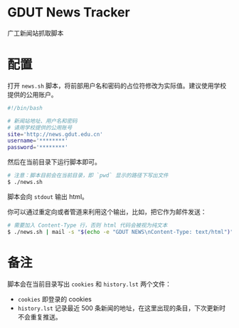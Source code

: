 # GDUT News Tracker
广工新闻站抓取脚本

# 配置
打开 `news.sh` 脚本，将前部用户名和密码的占位符修改为实际值。建议使用学校提供的公用账户。

```bash
#!/bin/bash

# 新闻站地址、用户名和密码
# 请用学校提供的公用账号
site='http://news.gdut.edu.cn'
username='********'
password='********'
```

然后在当前目录下运行脚本即可。
```bash
# 注意：脚本目前会在当前目录，即 `pwd` 显示的路径下写出文件
$ ./news.sh
```

脚本会向 `stdout` 输出 html。

你可以通过重定向或者管道来利用这个输出，比如，把它作为邮件发送：
```bash
# 需要加入 Content-Type 行，否则 html 代码会被视为纯文本
$ ./news.sh | mail -s "$(echo -e "GDUT NEWS\nContent-Type: text/html")" someone@example.com
```

# 备注
脚本会在当前目录写出 `cookies` 和 `history.lst` 两个文件：
- `cookies` 即登录的 cookies
- `history.lst` 记录最近 500 条新闻的地址，在这里出现的条目，下次更新时不会重复推送。
